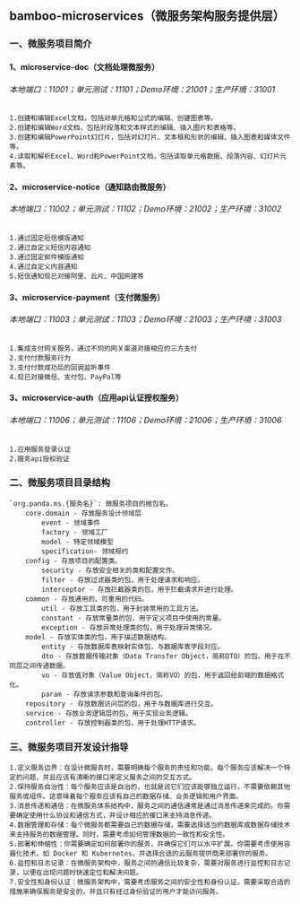 ## bamboo-microservices（微服务架构服务提供层）

### 一、微服务项目简介
#### 1、microservice-doc（文档处理微服务）
###### 本地端口：11001；单元测试：11101；Demo环境：21001；生产环境：31001
    1.创建和编辑Excel文档，包括对单元格和公式的编辑、创建图表等。
    2.创建和编辑Word文档，包括对段落和文本样式的编辑、插入图片和表格等。
    3.创建和编辑PowerPoint幻灯片，包括对幻灯片、文本框和形状的编辑、插入图表和媒体文件等。
    4.读取和解析Excel、Word和PowerPoint文档，包括读取单元格数据、段落内容、幻灯片元素等。
#### 2、microservice-notice（通知路由微服务）
###### 本地端口：11002；单元测试：11102；Demo环境：21002；生产环境：31002
    1.通过固定短信模版通知
    2.通过自定义短信内容通知
    3.通过固定邮件模版通知
    4.通过自定义内容通知
    5.短信通知现已对接阿里、云片、中国网建等
#### 3、microservice-payment（支付微服务）
###### 本地端口：11003；单元测试：11103；Demo环境：21003；生产环境：31003
    1.集成支付网关服务，通过不同的网关渠道对接相应的三方支付
    2.支付付款服务行为
    3.支付付款成功后的回调监听事件
    4.现已对接微信、支付包、PayPal等

#### 3、microservice-auth（应用api认证授权服务）
###### 本地端口：11006；单元测试：11106；Demo环境：21006；生产环境：31006
    1.应用服务登录认证
    2.服务api授权验证

### 二、微服务项目目录结构
    `org.panda.ms.{服务名}`: 微服务项目的根包名。
        core.domain - 存放服务设计领域层
            event - 领域事件
            factory - 领域工厂
            model - 特定领域模型
            specification- 领域规约
        config - 存放项目的配置类。
            security - 存放安全相关的类和配置文件。
            filter - 存放过滤器类的包，用于处理请求和响应。
            interceptor - 存放拦截器类的包，用于拦截请求并进行处理。
        common - 存放通用的、可重用的代码。
            util - 存放工具类的包，用于封装常用的工具方法。
            constant - 存放常量类的包，用于定义项目中使用的常量。
            exception - 存放异常处理类的包，用于处理异常情况。
        model - 存放实体类的包，用于描述数据结构。
            entity - 存放数据库表映射实体包，与数据库表字段对应。
            dto - 存放数据传输对象（Data Transfer Object，简称DTO）的包，用于在不同层之间传递数据。
            vo - 存放值对象（Value Object，简称VO）的包，用于返回给前端的数据格式化。
            param - 存放请求参数和查询条件的包。
        repository - 存放数据访问层的包，用于与数据库进行交互。
        service - 存放业务逻辑层的包，用于实现业务逻辑。
        controller - 存放控制器类的包，用于处理HTTP请求。

### 三、微服务项目开发设计指导
    1.定义服务边界：在设计微服务时，需要明确每个服务的责任和功能。每个服务应该解决一个特定的问题，并且应该有清晰的接口来定义服务之间的交互方式。
    2.保持服务自治性：每个服务应该是自治的，也就是说它们应该能够独立运行，不需要依赖其他服务或组件。这意味着每个服务应该有自己的数据存储、业务逻辑和用户界面。
    3.消息传递和通信：在微服务体系结构中，服务之间的通信通常是通过消息传递来完成的。你需要确定使用什么协议和通信方式，并设计相应的接口来支持消息传递。
    4.数据管理和存储：每个微服务都需要自己的数据存储，需要选择适当的数据库或数据存储技术来支持服务的数据管理。同时，需要考虑如何管理数据的一致性和安全性。
    5.部署和伸缩性：你需要确定如何部署你的服务，并确保它们可以水平扩展。你需要考虑使用容器化技术，如 Docker 和 Kubernetes，并选择合适的云服务提供商来部署你的服务。
    6.监控和日志记录：在微服务架构中，服务之间的通信比较复杂，需要对服务进行监控和日志记录，以便在出现问题时快速定位和解决问题。
    7.安全性和身份认证：微服务架构中，需要考虑服务之间的安全性和身份认证。需要采取合适的措施来确保服务是安全的，并且只有经过身份验证的用户才能访问服务。

